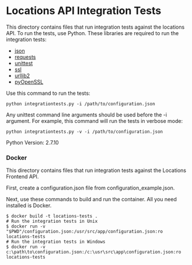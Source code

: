# Locations  API Integration Tests

This directory contains files that run integration tests against the locations API. To run the tests, use Python. These libraries are required to run the integration tests:

* [json](https://docs.python.org/2/library/json.html)
* [requests](http://docs.python-requests.org/en/master/)
* [unittest](https://docs.python.org/2/library/unittest.html)
* [ssl](https://pypi.python.org/pypi/ssl/)
* [urllib2](https://docs.python.org/2/library/urllib2.html)
* [pyOpenSSL](https://pypi.python.org/pypi/pyOpenSSL)

Use this command to run the tests:

	python integrationtests.py -i /path/to/configuration.json

Any unittest command line arguments should be used before the -i argument. For example, this command will run the tests in verbose mode:

	python integrationtests.py -v -i /path/to/configuration.json

Python Version: 2.7.10

### Docker

This directory contains files that run integration tests against the Locations Frontend API.

First, create a configuration.json file from configuration_example.json.

Next, use these commands to build and run the container. All you need installed is Docker.

```shell
$ docker build -t locations-tests .
# Run the integration tests in Unix
$ docker run -v "$PWD"/configuration.json:/usr/src/app/configuration.json:ro locations-tests
# Run the integration tests in Windows
$ docker run -v c:\path\to\configuration.json:/c:\usr\src\app\configuration.json:ro locations-tests
```
